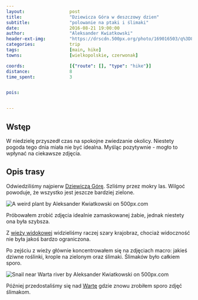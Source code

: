 ```yaml
---
layout:                 post
title:                  "Dziewicza Góra w deszczowy dzien"
subtitle:               "polowanie na ptaki i ślimaki"
date:                   2016-08-21 19:00:00
author:                 "Aleksander Kwiatkowski"
header-ext-img:         "https://drscdn.500px.org/photo/169016503/q%3D80_m%3D2000/d90e534d4982af26943fc88ea9db42dc"
categories:             trip
tags:                   [main, hike]
towns:                  [wielkopolskie, czerwonak]

coords:                 [{"route": [], "type": "hike"}]
distance:               8
time_spent:             3


pois:


---
```


[wiki-dziewicza-gora]: https://pl.wikipedia.org/wiki/Dziewicza_G%C3%B3ra_(Pojezierze_Wielkopolskie)
[wiki-warta]: https://pl.wikipedia.org/wiki/Warta

[dziewicza-wieza]: http://dziewiczabaza.pl/wieza-widokowa/

Wstęp
-----

W niedzielę przyszedł czas na spokojne zwiedzanie okolicy. Niestety pogoda
tego dnia miała
nie być idealna. Myśląc pozytywnie - mogło to wpłynać na ciekawsze zdjęcia.

Opis trasy
----------

Odwiedziliśmy najpierw [Dziewiczą Górę][wiki-dziewicza-gora]. Szliśmy
przez mokry las. Wilgoć powoduje, że wszystko jest jeszcze bardziej zielone.

<div class='pixels-photo'>
  <p>
    <img src='https://drscdn.500px.org/photo/174094075/m%3D900/12c88bc14a4eac1eea9a0e9c2d7d4685' alt='A weird plant by Aleksander Kwiatkowski on 500px.com'>
  </p>
  <a href='https://500px.com/photo/174094075/a-weird-plant-by-aleksander-kwiatkowski' alt='A weird plant by Aleksander Kwiatkowski on 500px.com'></a>
</div>
<script type='text/javascript' src='https://500px.com/embed.js'></script>

Próbowałem zrobić zdjęcia idealnie zamaskowanej żabie, jednak niestety ona była szybsza.

Z [wieży widokowej][dziewicza-wieza] widzieliśmy raczej szary krajobraz, chociaż widoczność nie
była jakoś bardzo ograniczona.

Po zejściu z wieży głównie koncentrowałem się na zdjęciach macro:
jakieś dziwne roślinki, krople
na zielonym oraz ślimaki. Ślimaków było całkiem sporo.

<div class='pixels-photo'>
  <p>
    <img src='https://drscdn.500px.org/photo/174093715/m%3D900/1db389dbe182488875f34b4064e69420' alt='Snail near Warta river by Aleksander Kwiatkowski on 500px.com'>
  </p>
  <a href='https://500px.com/photo/174093715/snail-near-warta-river-by-aleksander-kwiatkowski' alt='Snail near Warta river by Aleksander Kwiatkowski on 500px.com'></a>
</div>
<script type='text/javascript' src='https://500px.com/embed.js'></script>

Później przedostaliśmy się nad [Wartę][wiki-warta] gdzie znowu zrobiłem sporo
zdjęć ślimakom.
